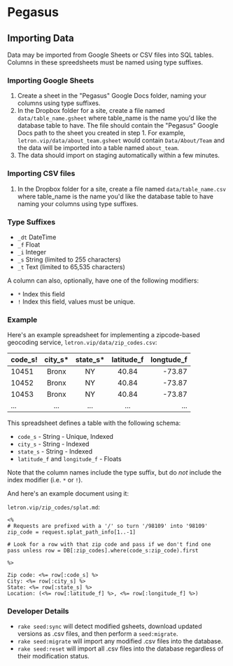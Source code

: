 # Pegasus

## Importing Data

Data may be imported from Google Sheets or CSV files into SQL tables. Columns in these spreedsheets must be named using type suffixes.

### Importing Google Sheets

1. Create a sheet in the "Pegasus" Google Docs folder, naming your columns using type suffixes.
1. In the Dropbox folder for a site, create a file named `data/table_name.gsheet` where table_name is the name you'd like the database table to have. The file should contain the "Pegasus" Google Docs path to the sheet you created in step 1. For example, `letron.vip/data/about_team.gsheet` would contain `Data/About/Team` and the data will be imported into a table named `about_team`.
1. The data should import on staging automatically within a few minutes.

### Importing CSV files

1. In the Dropbox folder for a site, create a file named `data/table_name.csv` where table_name is the name you'd like the database table to have naming your columns using type suffixes.

### Type Suffixes

- `_dt` DateTime
- `_f` Float
- `_i` Integer
- `_s` String (limited to 255 characters)
- `_t` Text (limited  to 65,535 characters)

A column can also, optionally, have one of the following modifiers:

- `*` Index this field
- `!` Index this field, values must be unique.

### Example


Here's an example spreadsheet for implementing a zipcode-based geocoding service, `letron.vip/data/zip_codes.csv`:

| code_s! | city_s* | state_s* | latitude_f | longtude_f |
| ------- |:----:|:-----:|:----------:| ----------:|
| 10451   | Bronx | NY | 40.84 | -73.87 |
| 10452   | Bronx | NY | 40.84 | -73.87 |
| 10453   | Bronx | NY | 40.84 | -73.87 |
| ...   | ... | ... | ... | ... |

This spreadsheet defines a table with the following schema:

- `code_s` - String - Unique, Indexed
- `city_s` - String - Indexed
- `state_s` - String - Indexed
- `latitude_f` and `longitude_f` - Floats

Note that the column names include the type suffix, but do *not* include the index modifier (i.e. `*` or `!`).

And here's an example document using it:

`letron.vip/zip_codes/splat.md`:

```
<%
# Requests are prefixed with a '/' so turn '/98109' into '98109'
zip_code = request.splat_path_info[1..-1]

# Look for a row with that zip code and pass if we don't find one
pass unless row = DB[:zip_codes].where(code_s:zip_code).first

%>

Zip code: <%= row[:code_s] %>
City: <%= row[:city_s] %>
State: <%= row[:state_s] %>
Location: (<%= row[:latitude_f] %>, <%= row[:longitude_f] %>)

```

### Developer Details

- `rake seed:sync` will detect modified gsheets, download updated versions as .csv files, and then perform a `seed:migrate`.
- `rake seed:migrate` will import any modified .csv files into the database.
- `rake seed:reset` will import all .csv files into the database regardless of their modification status.